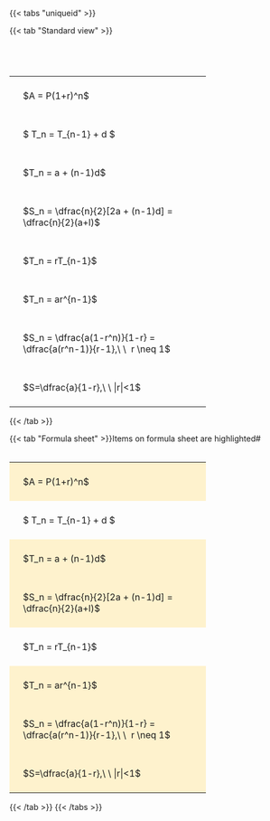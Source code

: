---
---

{{< tabs "uniqueid" >}}

{{< tab "Standard view" >}}

#  
<br>
<style type="text/css">
#T_12c37 th.col_heading {
  text-align: left;
  font-size: 1em;
}
#T_12c37 td {
  text-align: left;
  font-size: 1em;
  padding: 1.5em;
}
#T_12c37_row0_col0, #T_12c37_row1_col0, #T_12c37_row2_col0, #T_12c37_row3_col0, #T_12c37_row4_col0, #T_12c37_row5_col0, #T_12c37_row6_col0, #T_12c37_row7_col0 {
  width: 300px;
  white-space: pre-wrap;
}
</style>
<table id="T_12c37">
  <thead>
  </thead>
  <tbody>
    <tr>
      <td id="T_12c37_row0_col0" class="data row0 col0" >$A = P(1+r)^n$</td>
    </tr>
    <tr>
      <td id="T_12c37_row1_col0" class="data row1 col0" >$ T_n = T_{n-1} + d $</td>
    </tr>
    <tr>
      <td id="T_12c37_row2_col0" class="data row2 col0" >$T_n = a + (n-1)d$</td>
    </tr>
    <tr>
      <td id="T_12c37_row3_col0" class="data row3 col0" >$S_n = \dfrac{n}{2}[2a + (n-1)d] = \dfrac{n}{2}(a+l)$</td>
    </tr>
    <tr>
      <td id="T_12c37_row4_col0" class="data row4 col0" >$T_n = rT_{n-1}$</td>
    </tr>
    <tr>
      <td id="T_12c37_row5_col0" class="data row5 col0" >$T_n = ar^{n-1}$</td>
    </tr>
    <tr>
      <td id="T_12c37_row6_col0" class="data row6 col0" >$S_n = \dfrac{a(1-r^n)}{1-r} = \dfrac{a(r^n-1)}{r-1},\ \  r \neq 1$</td>
    </tr>
    <tr>
      <td id="T_12c37_row7_col0" class="data row7 col0" >$S=\dfrac{a}{1-r},\ \ |r|<1$</td>
    </tr>
  </tbody>
</table>
{{< /tab >}}

{{< tab "Formula sheet" >}}Items on formula sheet are highlighted#  
<br>
<style type="text/css">
#T_c29f4 th.col_heading {
  text-align: left;
  font-size: 1em;
}
#T_c29f4 td {
  text-align: left;
  font-size: 1em;
  padding: 1.5em;
}
#T_c29f4_row0_col0, #T_c29f4_row2_col0, #T_c29f4_row3_col0, #T_c29f4_row5_col0, #T_c29f4_row6_col0, #T_c29f4_row7_col0 {
  width: 300px;
  background-color: rgba(255,194,10, 0.2);
  white-space: pre-wrap;
}
#T_c29f4_row1_col0, #T_c29f4_row4_col0 {
  width: 300px;
  white-space: pre-wrap;
}
</style>
<table id="T_c29f4">
  <thead>
  </thead>
  <tbody>
    <tr>
      <td id="T_c29f4_row0_col0" class="data row0 col0" >$A = P(1+r)^n$</td>
    </tr>
    <tr>
      <td id="T_c29f4_row1_col0" class="data row1 col0" >$ T_n = T_{n-1} + d $</td>
    </tr>
    <tr>
      <td id="T_c29f4_row2_col0" class="data row2 col0" >$T_n = a + (n-1)d$</td>
    </tr>
    <tr>
      <td id="T_c29f4_row3_col0" class="data row3 col0" >$S_n = \dfrac{n}{2}[2a + (n-1)d] = \dfrac{n}{2}(a+l)$</td>
    </tr>
    <tr>
      <td id="T_c29f4_row4_col0" class="data row4 col0" >$T_n = rT_{n-1}$</td>
    </tr>
    <tr>
      <td id="T_c29f4_row5_col0" class="data row5 col0" >$T_n = ar^{n-1}$</td>
    </tr>
    <tr>
      <td id="T_c29f4_row6_col0" class="data row6 col0" >$S_n = \dfrac{a(1-r^n)}{1-r} = \dfrac{a(r^n-1)}{r-1},\ \  r \neq 1$</td>
    </tr>
    <tr>
      <td id="T_c29f4_row7_col0" class="data row7 col0" >$S=\dfrac{a}{1-r},\ \ |r|<1$</td>
    </tr>
  </tbody>
</table>
{{< /tab >}}
{{< /tabs >}}